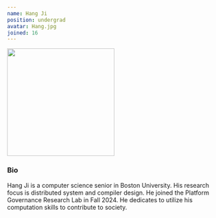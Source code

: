 ```yaml
---
name: Hang Ji
position: undergrad
avatar: Hang.jpg
joined: 16
---
```



<img width="250" src="{{site.baseurl}}/images/people/{{page.avatar}}" data-action="zoom">

### Bio
Hang Ji is a computer science senior in Boston University. His research focus is distributed system and compiler design. He joined the Platform Governance Research Lab in Fall 2024. He dedicates to utilize his computation skills to contribute to society. 